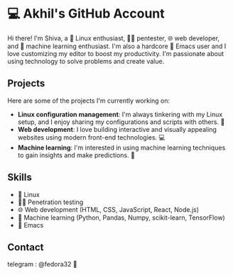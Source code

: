 # 💻 Akhil's GitHub Account

Hi there! I'm Shiva, a 🐧 Linux enthusiast, 🕵️‍♂️ pentester, 🌐 web developer, and 🤖 machine learning enthusiast. I'm also a hardcore 🐘 Emacs user and I love customizing my editor to boost my productivity. I'm passionate about using technology to solve problems and create value.

## Projects

Here are some of the projects I'm currently working on:

- **Linux configuration management**: I'm always tinkering with my Linux setup, and I enjoy sharing my configurations and scripts with others. 🐍
- **Web development**: I love building interactive and visually appealing websites using modern front-end technologies. 💻
- **Machine learning**: I'm interested in using machine learning techniques to gain insights and make predictions. 🤖


## Skills

- 🐧 Linux
- 🕵️‍♂️ Penetration testing
- 🌐 Web development (HTML, CSS, JavaScript, React, Node.js)
- 🤖 Machine learning (Python, Pandas, Numpy, scikit-learn, TensorFlow)
- 🐘 Emacs


## Contact

telegram : @fedora32
💬
